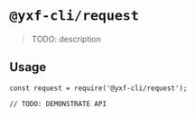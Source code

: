 # `@yxf-cli/request`

> TODO: description

## Usage

```
const request = require('@yxf-cli/request');

// TODO: DEMONSTRATE API
```
